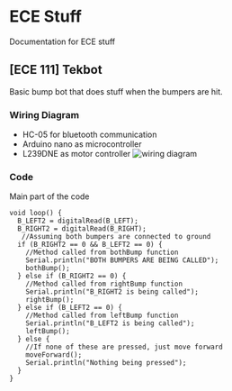 # ECE Stuff
Documentation for ECE stuff

## [ECE 111] Tekbot
Basic bump bot that does stuff when the bumpers are hit.

### Wiring Diagram
- HC-05 for bluetooth communication
- Arduino nano as microcontroller
- L239DNE as motor controller
![wiring diagram](https://github.com/Shogatsu/ECE-Stuff/blob/master/WiringDiagram/finalDiagram.PNG)

### Code
Main part of the code
````
void loop() { 
  B_LEFT2 = digitalRead(B_LEFT);
  B_RIGHT2 = digitalRead(B_RIGHT);
   //Assuming both bumpers are connected to ground
  if (B_RIGHT2 == 0 && B_LEFT2 == 0) { 
    //Method called from bothBump function
    Serial.println("BOTH BUMPERS ARE BEING CALLED");
    bothBump();
  } else if (B_RIGHT2 == 0) {
    //Method called from rightBump function
    Serial.println("B_RIGHT2 is being called");
    rightBump();
  } else if (B_LEFT2 == 0) {
    //Method called from leftBump function
    Serial.println("B_LEFT2 is being called");
    leftBump();
  } else {
    //If none of these are pressed, just move forward
    moveForward();
    Serial.println("Nothing being pressed");
  }
}
````
